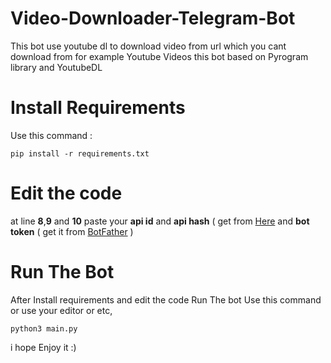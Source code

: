 # Video-Downloader-Telegram-Bot
This bot use youtube dl to download video from url which you cant download from for example Youtube Videos
                                                                                                                                this bot based on Pyrogram library and YoutubeDL

# Install Requirements
Use this command :

    pip install -r requirements.txt

# Edit the code
at line **8**,**9** and **10** paste your  **api id** and **api hash** ( get from [Here](https://my.telegram.org) and **bot token** ( get it from [BotFather](t.me/botfather) )

# Run The Bot

After Install requirements and edit the code Run The bot Use this command or use your editor or etc,

    python3 main.py

i hope Enjoy it :)
